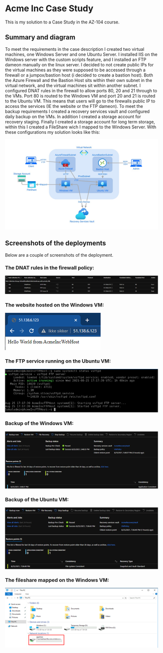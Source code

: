 # Acme Inc Case Study

This is my solution to a Case Study in the AZ-104 course.

## Summary and diagram

To meet the requirements in the case description I created two virtual machines, one Windows Server and one Ubuntu Server.
I installed IIS on the Windows server with the custom scripts feature, and I installed an FTP dameon manually on the linux server. I decided to not create public IPs for the virtual machines as they were supposed to be accessed through a firewall or a jumpox/bastion host (i decided to create a bastion host). Both the Azure Firewall and the Bastion Host sits within their own subnet in the virtual network, and the virtual machines sit within another subnet. I configured DNAT rules in the firewall to allow ports 80, 20 and 21 through to the VMs. Port 80 is routed to the Windows VM and port 20 and 21 is routed to the Ubuntu VM. This means that users will go to the firewalls public IP to access the services (IE the website or the FTP dameon). To meet the backup requirements I created a recovery services vault and configured daily backup on the VMs. In addition I created a storage account for recovery staging. Finally I created a storage account for long term storage, within this I created a FileShare wich I mapped to the Windows Server. With these configurations my solution looks like this:

![Diagram of the solution](./Diagrams/solution.jpg)

## Screenshots of the deployments

Below are a couple of screenshots of the deployment.

### The DNAT rules in the firewall policy:

![DNAT Rules](./Screenshots/dnat.png)

### The website hosted on the Windows VM:

![Website](./Screenshots/website.png)

### The FTP service running on the Ubuntu VM:

![DNAT Rules](./Screenshots/ftp.png)

### Backup of the Windows VM:

![DNAT Rules](./Screenshots/WindowsBU.png)

### Backup of the Ubuntu VM:

![DNAT Rules](./Screenshots/UbuntuBU.png)

### The fileshare mapped on the Windows VM:

![DNAT Rules](./Screenshots/mapped.png)